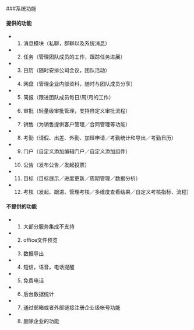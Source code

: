 ###系统功能

#### 提供的功能

* 1) 消息模块（私聊，群聊以及系统消息）

* 2) 任务（管理团队成员的工作，跟踪任务进展）

* 3) 日历（随时安排公司会议，团队活动）

* 4) 网盘（管理企业内部资料，随时与团队成员分享）

* 5) 简报（跟进团队成员每日/周/月的工作）

* 6) 审批（轻量级审批管理，支持自定义审批流程）

* 7) 销售（为销售提供客户管理／合同管理等功能）

* 8) 考勤（请假、出差、外勤、加班申请／考勤统计和导出／考勤日历）

* 9) 门户（自定义添加编辑门户／自定义添加组件）

* 10) 公告（发布公告／发起投票）

* 11) 目标（目标展示／进度更新／周期管理／数据分析）

* 12) 考核（发起、跟进、管理考核／多维度查看结果／自定义考核指标、流程）

#### 不提供的功能
* 1) 大部分服务集成不支持

* 2) office文件预览

* 3) 数据导出

* 4) 短信，语音，电话提醒

* 5) 免费电话

* 6) 后台数据统计

* 7) 通过邮箱或者外部链接注册企业级帐号功能

* 8) 删除企业的功能
